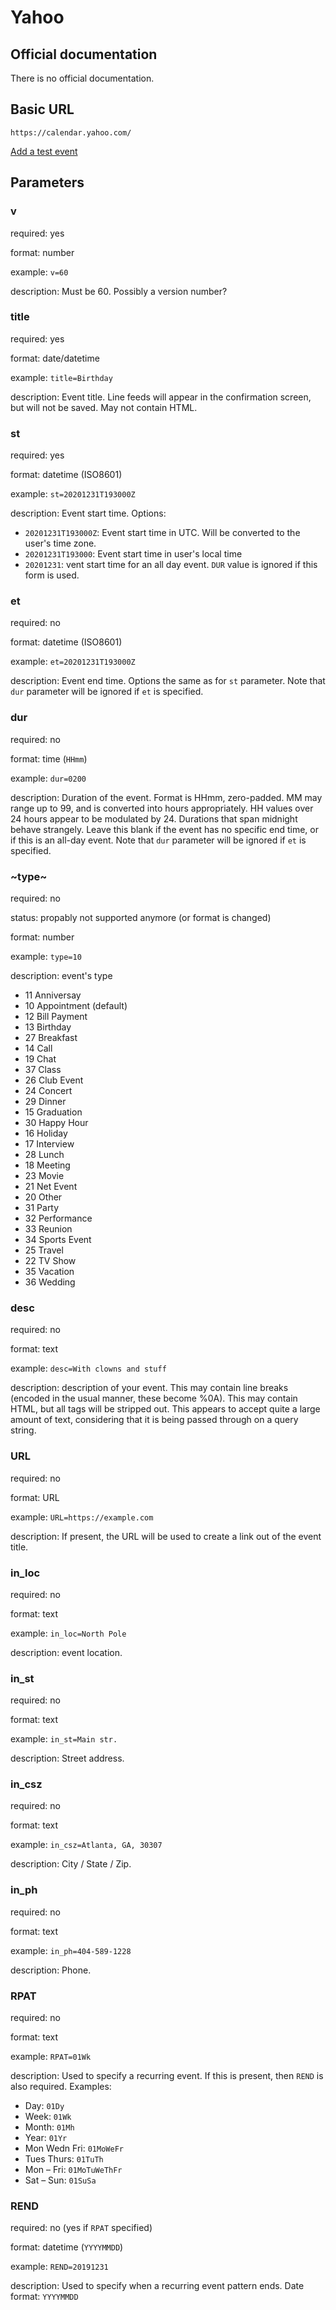 # Yahoo

## Official documentation
There is no official documentation.

## Basic URL
`https://calendar.yahoo.com/`

[Add a test event](https://calendar.yahoo.com/?v=60&st=20201231T193000&et=20201231T223000&desc=With%20clowns%20and%20stuff&in_loc=North%20Pole)

## Parameters

### v
required: yes

format: number

example: `v=60`

description: Must be 60. Possibly a version number?

### title
required: yes

format: date/datetime

example: `title=Birthday`

description: Event title.
Line feeds will appear in the confirmation screen, but will not be saved.
May not contain HTML.

### st
required: yes

format: datetime (ISO8601)

example: `st=20201231T193000Z`

description: Event start time. Options:
 - `20201231T193000Z`: Event start time in UTC. Will be converted to the user's time zone.
 - `20201231T193000`: Event start time in user's local time
 - `20201231`: vent start time for an all day event. `DUR` value is ignored if this form is used.


### et
required: no

format: datetime (ISO8601)

example: `et=20201231T193000Z`

description: Event end time. Options the same as for `st` parameter.
Note that `dur` parameter will be ignored if `et` is specified.

### dur
required: no

format: time (`HHmm`)

example: `dur=0200`

description: Duration of the event.
Format is HHmm, zero-padded.
MM may range up to 99, and is converted into hours appropriately.
HH values over 24 hours appear to be modulated by 24.
Durations that span midnight behave strangely.
Leave this blank if the event has no specific end time, or if this is an all-day event.
Note that `dur` parameter will be ignored if `et` is specified.

### ~type~
required: no

status: propably not supported anymore (or format is changed)

format: number

example: `type=10`

description: event's type
 - 11   Anniversay
 - 10   Appointment (default)
 - 12   Bill Payment
 - 13   Birthday
 - 27   Breakfast
 - 14   Call
 - 19   Chat
 - 37   Class
 - 26   Club Event
 - 24   Concert
 - 29   Dinner
 - 15   Graduation
 - 30   Happy Hour
 - 16   Holiday
 - 17   Interview
 - 28   Lunch
 - 18   Meeting
 - 23   Movie
 - 21   Net Event
 - 20   Other
 - 31   Party
 - 32   Performance
 - 33   Reunion
 - 34   Sports Event
 - 25   Travel
 - 22   TV Show
 - 35   Vacation
 - 36   Wedding

### desc
required: no

format: text

example: `desc=With clowns and stuff`

description: description of your event.
This may contain line breaks (encoded in the usual manner, these become %0A).
This may contain HTML, but all tags will be stripped out.
This appears to accept quite a large amount of text,
considering that it is being passed through on a query string.

### URL
required: no

format: URL

example: `URL=https://example.com`

description: If present, the URL will be used to create a link out of the event title.

### in_loc
required: no

format: text

example: `in_loc=North Pole`

description: event location.

### in_st
required: no

format: text

example: `in_st=Main str.`

description: Street address.

### in_csz
required: no

format: text

example: `in_csz=Atlanta, GA, 30307`

description: City / State / Zip.

### in_ph
required: no

format: text

example: `in_ph=404-589-1228`

description: Phone.

### RPAT
required: no

format: text

example: `RPAT=01Wk`

description: Used to specify a recurring event.
If this is present, then `REND` is also required.
Examples:
 - Day: `01Dy`
 - Week: `01Wk`
 - Month: `01Mh`
 - Year: `01Yr`
 - Mon Wedn Fri: `01MoWeFr`
 - Tues Thurs: `01TuTh`
 - Mon – Fri: `01MoTuWeThFr`
 - Sat – Sun: `01SuSa`


### REND
required: no (yes if `RPAT` specified)

format: datetime (`YYYYMMDD`)

example: `REND=20191231`

description: Used to specify when a recurring event pattern ends.
Date format: `YYYYMMDD`

 
